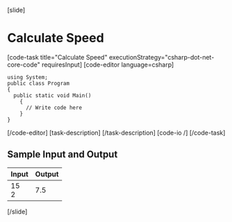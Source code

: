 [slide]
# Calculate Speed
[code-task title="Calculate Speed" executionStrategy="csharp-dot-net-core-code" requiresInput]
[code-editor language=csharp]
```
using System;
public class Program
{
  public static void Main()
    {
      // Write code here
    }
}
```
[/code-editor]
[task-description]
[/task-description]
[code-io /]
[/code-task]

## Sample Input and Output

|       Input       | Output |
|-------------------|--------|
|15<br>2|7.5  |
[/slide]